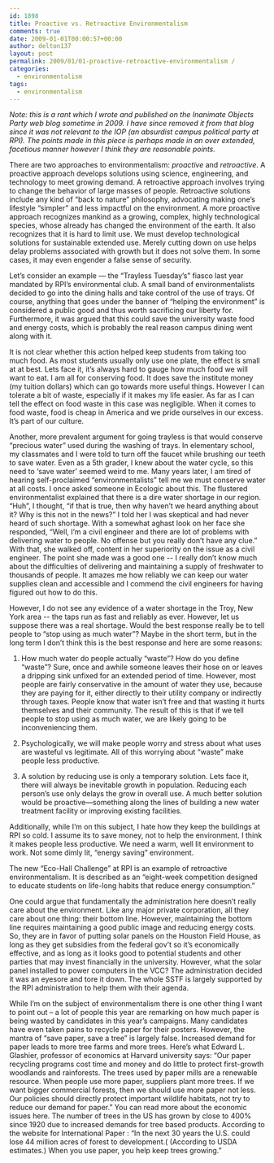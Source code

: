 ```yaml
---
id: 1898
title: Proactive vs. Retroactive Environmentalism
comments: true
date: 2009-01-01T00:00:57+00:00
author: delton137
layout: post
permalink: 2009/01/01-proactive-retroactive-environmentalism /
categories:
  - environmentalism
tags:
  - environmentalism
---
```

*Note: this is a rant which I wrote and published on the Inanimate Objects Party web blog sometime in 2009. I have since removed it from that blog since it was not relevant to the IOP (an absurdist campus political party at RPI). The points made in this piece is perhaps made in an over extended, facetious manner however I think they are reasonable points.*
<!--more-->

There are two approaches to environmentalism: *proactive* and *retroactive*. A proactive approach develops solutions using science, engineering, and technology to meet growing demand. A retroactive approach involves trying to change the behavior of large masses of people. Retroactive solutions include any kind of “back to nature” philosophy, advocating making one’s lifestyle “simpler” and less impactful on the environment. A more proactive approach recognizes mankind as a growing, complex, highly technological species, whose already has changed the environment of the earth. It also recognizes that it is hard to limit use. We must develop technological solutions for sustainable extended use.  Merely cutting down on use helps delay problems associated with growth but it does not solve them. In some cases, it may even engender a false sense of security.

Let’s consider an example — the “Trayless Tuesday’s” fiasco last year mandated by RPI’s environmental club. A small band of environmentalists decided to go into the dining halls and take control of the use of trays. Of course, anything that goes under the banner of “helping the environment” is considered a public good and thus worth sacrificing our liberty for. Furthermore, it was argued that this could save the university waste food and energy costs, which is probably the real reason campus dining went along with it.

It is not clear whether this action helped keep students from taking too much food. As most students usually only use one plate, the effect is small at at best.  Lets face it, it’s always hard to gauge how much food we will want to eat. I am all for conserving food. It does save the institute money (my tuition dollars) which can go towards more useful things. However I can tolerate a bit of waste, especially if it makes my life easier. As far as I can tell the effect on food waste in this case was negligible.  When it comes to food waste, food is cheap in America and we pride ourselves in our excess. It’s part of our culture.

Another, more prevalent argument for going trayless is that would conserve “precious water” used during the washing of trays. In elementary school, my classmates and I were told to turn off the faucet while brushing our teeth to save water. Even as a 5th grader, I knew about the water cycle, so this need to ‘save water’ seemed weird to me.  Many years later, I am tired of hearing self-proclaimed “environmentalists” tell me we must conserve water at all costs. I once asked someone in Ecologic about this. The flustered environmentalist explained that there is a dire water shortage in our region. “Huh”, I thought, “if that is true, then why haven’t we heard anything about it? Why is this not in the news?” I told her I was skeptical and had never heard of such shortage.  With a somewhat aghast look on her face she responded, “Well, I’m a civil engineer and there are lot of problems with delivering water to people. No offense but you really don’t have any clue.” With that, she walked off, content in her superiority on the issue as a civil engineer.  The point she made was a good one -- I really don’t know much about the difficulties of delivering and maintaining a supply of freshwater to thousands of people. It amazes me how reliably we can keep our water supplies clean and accessible and I commend the civil engineers for having figured out how to do this.

However, I do not see any evidence of a water shortage in the Troy, New York area -- the taps run as fast and reliably as ever. However, let us suppose there was a real shortage.  Would the best response really be to tell people to “stop using as much water”?  Maybe in the short term, but in the long term I don’t think this is the best response and here are some reasons:

1. How much water do people actually “waste”? How do you define “waste”? Sure, once and awhile someone leaves their hose on or leaves a dripping sink unfixed for an extended period of time. However, most people are fairly conservative in the amount of water they use, because they are paying for it, either directly to their utility company or indirectly through taxes. People know that water isn’t free and that wasting it hurts themselves and their community. The result of this is that if we tell people to stop using as much water, we are likely going to be inconveniencing them.

2. Psychologically, we will make people worry and stress about what uses are wasteful vs legitimate. All of this worrying about “waste” make people less productive.

3. A solution by reducing use is only a temporary solution. Lets face it, there will always be inevitable growth in population. Reducing each person’s use only delays the grow in overall use.  A much better solution would be proactive—something along the lines of building a new water treatment facility or improving existing facilities.

Additionally, while I’m on this subject, I hate how they keep the buildings at RPI so cold. I assume its to save money, not to help the environment. I think it makes people less productive. We need a warm, well lit environment to work. Not some dimly lit, “energy saving” environment.

The new “Eco-Hall Challenge” at RPI is an example of retroactive environmentalism. It is described as an “eight-week competition designed to educate students on life-long habits that reduce energy consumption.”  

One could argue that fundamentally the administration here doesn’t really care about the environment. Like any major private corporation, all they care about one thing: their bottom line. However, maintaining the bottom line requires maintaining a good public image and reducing energy costs. So, they are in favor of putting solar panels on the Houston Field House, as long as they get subsidies from the federal gov’t so it’s economically effective, and as long as it looks good to potential students and other parties that may invest financially in the university. However, what the solar panel installed to power computers in the VCC? The administration decided it was an eyesore and tore it down. The whole SSTF is largely supported by the RPI administration to help them with their agenda.

While I’m on the subject of environmentalism there is one other thing I want to point out – a lot of people this year are remarking on how much paper is being wasted by candidates in this year’s campaigns. Many candidates have even taken pains to recycle paper for their posters. However, the mantra of “save paper, save a tree” is largely false. Increased demand for paper leads to more tree farms and more trees. Here’s what Edward L. Glashier, professor of economics at Harvard university says: “Our paper recycling programs cost time and money and do little to protect first-growth woodlands and rainforests. The trees used by paper mills are a renewable resource. When people use more paper, suppliers plant more trees. If we want bigger commercial forests, then we should use more paper not less. Our policies should directly protect important wildlife habitats, not try to reduce our demand for paper.” You can read more about the economic issues here. The number of trees in the US has grown by close to 400% since 1920 due to increased demands for tree based products. According to the website for International Paper : “In the next 30 years the U.S. could lose 44 million acres of forest to development.(
(According to USDA estimates.) When you use paper, you help keep trees growing.”
